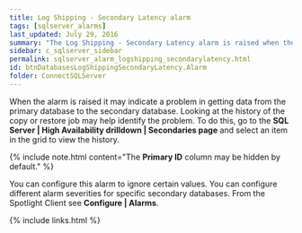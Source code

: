 ```yaml
---
title: Log Shipping - Secondary Latency alarm
tags: [sqlserver_alarms]
last_updated: July 29, 2016
summary: "The Log Shipping - Secondary Latency alarm is raised when the amount of time that elapsed between the log backup being created on the primary database and restored on the secondary database exceeds a threshold."
sidebar: c_sqlserver_sidebar
permalink: sqlserver_alarm_logshipping_secondarylatency.html
id: btnDatabasesLogShippingSecondaryLatency.Alarm
folder: ConnectSQLServer
---
```



When the alarm is raised it may indicate a problem in getting data from the primary database to the secondary database. Looking at the history of the copy or restore job may help identify the problem. To do this, go to the **SQL Server \| High Availability drilldown \| Secondaries page** and select an item in the grid to view the history.


{% include note.html content="The **Primary ID** column may be hidden by default." %}


You can configure this alarm to ignore certain values. You can configure different alarm severities for specific secondary databases. From the Spotlight Client see **Configure \| Alarms**.



{% include links.html %}
